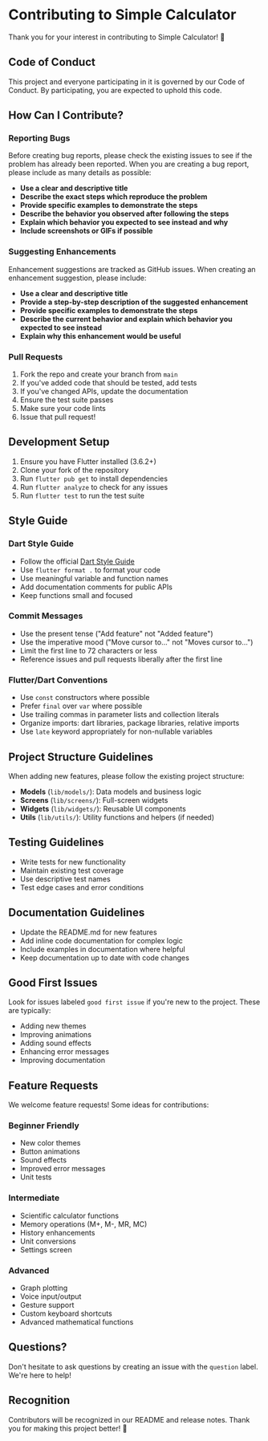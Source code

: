 # Contributing to Simple Calculator

Thank you for your interest in contributing to Simple Calculator! 🎉

## Code of Conduct

This project and everyone participating in it is governed by our Code of Conduct. By participating, you are expected to uphold this code.

## How Can I Contribute?

### Reporting Bugs

Before creating bug reports, please check the existing issues to see if the problem has already been reported. When you are creating a bug report, please include as many details as possible:

- **Use a clear and descriptive title**
- **Describe the exact steps which reproduce the problem**
- **Provide specific examples to demonstrate the steps**
- **Describe the behavior you observed after following the steps**
- **Explain which behavior you expected to see instead and why**
- **Include screenshots or GIFs if possible**

### Suggesting Enhancements

Enhancement suggestions are tracked as GitHub issues. When creating an enhancement suggestion, please include:

- **Use a clear and descriptive title**
- **Provide a step-by-step description of the suggested enhancement**
- **Provide specific examples to demonstrate the steps**
- **Describe the current behavior and explain which behavior you expected to see instead**
- **Explain why this enhancement would be useful**

### Pull Requests

1. Fork the repo and create your branch from `main`
2. If you've added code that should be tested, add tests
3. If you've changed APIs, update the documentation
4. Ensure the test suite passes
5. Make sure your code lints
6. Issue that pull request!

## Development Setup

1. Ensure you have Flutter installed (3.6.2+)
2. Clone your fork of the repository
3. Run `flutter pub get` to install dependencies
4. Run `flutter analyze` to check for any issues
5. Run `flutter test` to run the test suite

## Style Guide

### Dart Style Guide

- Follow the official [Dart Style Guide](https://dart.dev/guides/language/effective-dart/style)
- Use `flutter format .` to format your code
- Use meaningful variable and function names
- Add documentation comments for public APIs
- Keep functions small and focused

### Commit Messages

- Use the present tense ("Add feature" not "Added feature")
- Use the imperative mood ("Move cursor to..." not "Moves cursor to...")
- Limit the first line to 72 characters or less
- Reference issues and pull requests liberally after the first line

### Flutter/Dart Conventions

- Use `const` constructors where possible
- Prefer `final` over `var` where possible
- Use trailing commas in parameter lists and collection literals
- Organize imports: dart libraries, package libraries, relative imports
- Use `late` keyword appropriately for non-nullable variables

## Project Structure Guidelines

When adding new features, please follow the existing project structure:

- **Models** (`lib/models/`): Data models and business logic
- **Screens** (`lib/screens/`): Full-screen widgets
- **Widgets** (`lib/widgets/`): Reusable UI components
- **Utils** (`lib/utils/`): Utility functions and helpers (if needed)

## Testing Guidelines

- Write tests for new functionality
- Maintain existing test coverage
- Use descriptive test names
- Test edge cases and error conditions

## Documentation Guidelines

- Update the README.md for new features
- Add inline code documentation for complex logic
- Include examples in documentation where helpful
- Keep documentation up to date with code changes

## Good First Issues

Look for issues labeled `good first issue` if you're new to the project. These are typically:

- Adding new themes
- Improving animations
- Adding sound effects
- Enhancing error messages
- Improving documentation

## Feature Requests

We welcome feature requests! Some ideas for contributions:

### Beginner Friendly
- New color themes
- Button animations
- Sound effects
- Improved error messages
- Unit tests

### Intermediate
- Scientific calculator functions
- Memory operations (M+, M-, MR, MC)
- History enhancements
- Unit conversions
- Settings screen

### Advanced
- Graph plotting
- Voice input/output
- Gesture support
- Custom keyboard shortcuts
- Advanced mathematical functions

## Questions?

Don't hesitate to ask questions by creating an issue with the `question` label. We're here to help!

## Recognition

Contributors will be recognized in our README and release notes. Thank you for making this project better! 🚀